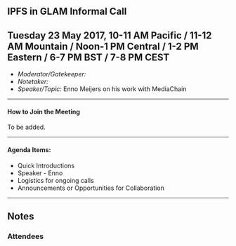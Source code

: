 ## IPFS in GLAM Informal Call
Tuesday 23 May 2017, 10-11 AM Pacific / 11-12 AM Mountain / Noon-1 PM Central / 1-2 PM Eastern / 6-7 PM BST / 7-8 PM CEST
---

* *Moderator/Gatekeeper:*
* *Notetaker:*
* *Speaker/Topic:* Enno Meijers on his work with MediaChain

---

#### How to Join the Meeting

To be added.

---

#### Agenda Items:

* Quick Introductions
* Speaker - Enno
* Logistics for ongoing calls
* Announcements or Opportunities for Collaboration

---

## Notes

### Attendees
